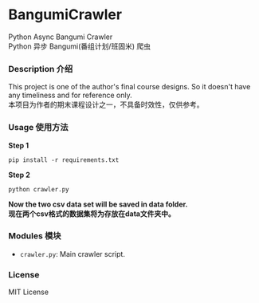 # BangumiCrawler
Python Async Bangumi Crawler\
Python 异步 Bangumi(番组计划/班固米) 爬虫

### Description 介绍
This project is one of the author's final course designs. So it doesn't have any timeliness and for reference only.\
本项目为作者的期末课程设计之一，不具备时效性，仅供参考。

### Usage 使用方法
**Step 1**
```
pip install -r requirements.txt
```
**Step 2**
```
python crawler.py
```
**Now the two csv data set will be saved in data folder.\
现在两个csv格式的数据集将为存放在data文件夹中。**


### Modules 模块
* `crawler.py`: Main crawler script.

### License
MIT License
